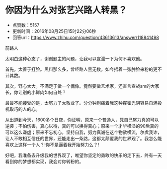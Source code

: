 # 你因为什么对张艺兴路人转黑？
- 点赞数：5157
- 更新时间：2016年08月25日15时22分06秒
- 回答url：https://www.zhihu.com/question/43613613/answer/118841498
<body>
 <p data-pid="eEXD5zep">前路人</p>
 <p data-pid="cH25FaOH">太明白这种心态了，谢谢题主的问题，让我可以宣泄一下为何不喜欢他。</p>
 <p data-pid="nIW0XYln">首先，太善于打脸。黑料那么多，曾经路人黑无数，如今捂着一张肿脸来粉的更不计其数。</p>
 <p data-pid="Eq26wTJM">其次，野心太大。不满足于做一个偶像。竟然要做艺术家，还直言宣战sm的大家长，你让别的小鲜肉如何自处？</p>
 <p data-pid="dMaXswp7">最最不能接受的是，太努力了太敬业了。分分钟刺痛着我这种挥霍光阴容易自满投机取巧的人的心。</p>
 <p data-pid="mRDW8PxP">从出道到今天，1600多个日夜，你证明，原来一个普通人，凭自己努力真的可以逆袭；不怕伤害，真心以待，真的可以换得真心；原来一个才华横溢的90后真的可以这么谦虚；原来不忘初心，坚持自我，努力真诚在这个物欲横流，尔虞我诈，让人不敢相互信任的世界，还能走出一条路，这都太颠覆我的世界观了。我怎么能喜欢上这样一个人？!你不是逼着我开始努力么？!</p>
 <p data-pid="uJwlIRaH">好吧，我准备去升级我的世界观了，唯望你坚定的勇敢的快乐的走下去，终有一天看到你的梦想都实现，我会对你转粉的。</p>
</body>